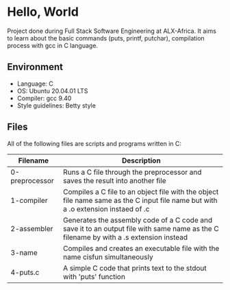 # Hello, World
Project done during Full Stack Software Engineering at ALX-Africa. It aims to learn about the basic commands (puts, printf, putchar), compilation process with gcc in C language.

## Environment

* Language: C
* OS: Ubuntu 20.04.01 LTS
* Compiler: gcc 9.40
* Style guidelines: Betty style

## Files
All of the following files are scripts and programs written in C:

Filename | Description
--- | ---
0-preprocessor | Runs a C file through the preprocessor and saves the result into another file
1-compiler | Compiles a C file to an object file with the object file name same as the C input file name but with a .o extension instaed of .c
2-assembler | Generates the assembly code of a C code and save it to an output file with same name as the C filename by with a .s extension instead
3-name | Compiles and creates an executable file with the name cisfun simultaneously
4-puts.c | A simple C code that prints text to the stdout with 'puts' function
